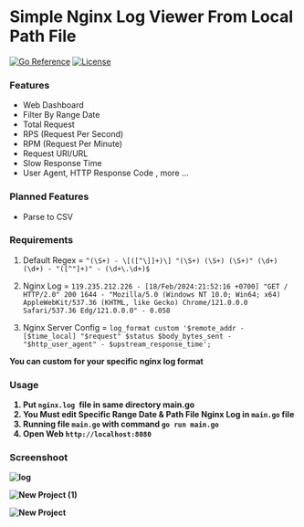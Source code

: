 Simple Nginx Log Viewer From Local Path File
======================================

[![Go Reference](https://pkg.go.dev/badge/github.com/your-username/your-app.svg)](https://pkg.go.dev/github.com/your-username/your-app)
[![License](https://img.shields.io/badge/License-MIT-blue.svg)](https://opensource.org/licenses/MIT)

### Features
- Web Dashboard
- Filter By Range Date
- Total Request
- RPS (Request Per Second)
- RPM (Request Per Minute)
- Request URI/URL
- Slow Response Time
- User Agent, HTTP Response Code , more ...

### Planned Features
- Parse to CSV

### Requirements 

1. Default Regex = ``^(\S+) - \[([^\]]+)\] "(\S+) (\S+) (\S+)" (\d+) (\d+) - "([^"]+)" - (\d+\.\d+)$``

2. Nginx Log  = `119.235.212.226 - [18/Feb/2024:21:52:16 +0700] "GET / HTTP/2.0" 200 1644 - "Mozilla/5.0 (Windows NT 10.0; Win64; x64) AppleWebKit/537.36 (KHTML, like Gecko) Chrome/121.0.0.0 Safari/537.36 Edg/121.0.0.0" - 0.058`

3. Nginx Server Config = 
`
        log_format custom '$remote_addr - [$time_local] "$request" $status $body_bytes_sent - "$http_user_agent" - $upstream_response_time';
`

<b> You can custom for your specific nginx log format <b>


### Usage
1. Put `nginx.log `file in same directory main.go
2. You Must edit Specific Range Date & Path File Nginx Log in `main.go` file
3. Running file `main.go` with command `go run main.go`
4. Open Web `http://localhost:8080`

### Screenshoot
![log](https://github.com/lianmafutra/Simple-Nginx-Log-Viewer-with-Go/assets/15800599/c6e8f244-43ae-4004-ae30-9da8dcb55382)

![New Project (1)](https://github.com/lianmafutra/Simple-Nginx-Log-Viewer-with-Go/assets/15800599/cb5e9b42-fc62-451a-b073-5025c1ba5294)

![New Project](https://github.com/lianmafutra/Simple-Nginx-Log-Viewer-with-Go/assets/15800599/35c9c9b1-c9a7-4f2e-9878-64f5a92e66d0)

